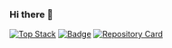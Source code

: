 ### Hi there 👋

[![Top Stack](https://widget.realdeveloper.pro/api/top?stack=JavaScript,mysql,php)](https://github.com/danielradosa)
[![Badge](https://widget.realdeveloper.pro/api/badge?title=Languages&badges=mysql,php,JavaScript)](https://github.com/danielradosa)
[![Repository Card](https://widget.realdeveloper.pro/api/card?user=kijepark&repo=adserver-tutorial)](https://github.com/danielradosa/DangoTypesDWP/)
